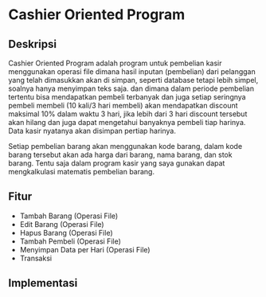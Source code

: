 # Cashier Oriented Program

## Deskripsi

Cashier Oriented Program adalah program untuk pembelian kasir menggunakan operasi file dimana hasil inputan (pembelian) dari pelanggan yang telah dimasukkan akan di simpan, seperti database tetapi lebih simpel, soalnya hanya menyimpan teks saja. dan dimana dalam periode pembelian tertentu bisa mendapatkan pembeli terbanyak dan juga setiap seringnya pembeli membeli (10 kali/3 hari membeli) akan mendapatkan discount maksimal 10% dalam waktu 3 hari, jika lebih dari 3 hari discount tersebut akan hilang dan juga dapat mengetahui banyaknya pembeli tiap harinya. Data kasir nyatanya akan disimpan pertiap harinya.

Setiap pembelian barang akan menggunakan kode barang, dalam kode barang tersebut akan ada harga dari barang, nama barang, dan stok barang. Tentu saja dalam program kasir yang saya gunakan dapat mengkalkulasi matematis pembelian barang.

## Fitur

- Tambah Barang (Operasi File)
- Edit Barang (Operasi File)
- Hapus Barang (Operasi File)
- Tambah Pembeli (Operasi File)
- Menyimpan Data per Hari (Operasi File)
- Transaksi

## Implementasi
